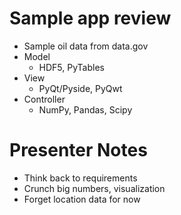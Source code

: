 # Sample app review

- Sample oil data from data.gov
- Model
    - HDF5, PyTables
- View
    - PyQt/Pyside, PyQwt
- Controller
    - NumPy, Pandas, Scipy

# Presenter Notes

- Think back to requirements
- Crunch big numbers, visualization
- Forget location data for now
